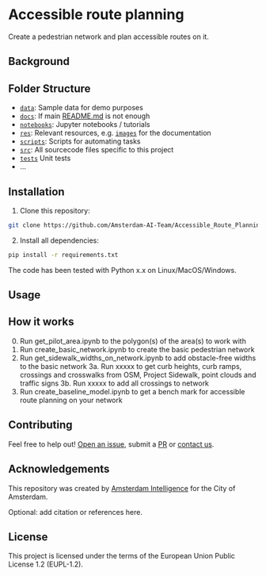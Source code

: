 # Accessible route planning

Create a pedestrian network and plan accessible routes on it.

## Background

## Folder Structure

* [`data`](./data): Sample data for demo purposes
* [`docs`](./docs): If main [README.md](./README.md) is not enough
* [`notebooks`](./notebooks): Jupyter notebooks / tutorials
* [`res`](./res): Relevant resources, e.g. [`images`](./res/images/) for the documentation
* [`scripts`](./scripts): Scripts for automating tasks
* [`src`](./src): All sourcecode files specific to this project
* [`tests`](./tests) Unit tests
* ...

## Installation 

1) Clone this repository:

```bash
git clone https://github.com/Amsterdam-AI-Team/Accessible_Route_Planning.git
```




2) Install all dependencies:
    


```bash
pip install -r requirements.txt
```



The code has been tested with Python x.x on Linux/MacOS/Windows. 

## Usage

## How it works



0. Run get_pilot_area.ipynb to the polygon(s) of the area(s) to work with
1. Run create_basic_network.ipynb to create the basic pedestrian network
2. Run get_sidewalk_widths_on_network.ipynb to add obstacle-free widths to the basic network
3a. Run xxxxx to get curb heights, curb ramps, crossings and crosswalks from OSM, Project Sidewalk, point clouds and traffic signs
3b. Run xxxxx to add all crossings to network
4. Run create_baseline_model.ipynb to get a bench mark for accessible route planning on your network
   

## Contributing

Feel free to help out! [Open an issue](https://github.com/Amsterdam-AI-Team/Accessible_Route_Planning/issues), submit a [PR](https://github.com/Amsterdam-AI-Team/Accessible_Route_Planning/pulls) or [contact us](https://amsterdamintelligence.com/contact/).




## Acknowledgements

This repository was created by [Amsterdam Intelligence](https://amsterdamintelligence.com/) for the City of Amsterdam.



Optional: add citation or references here.


## License 

This project is licensed under the terms of the European Union Public License 1.2 (EUPL-1.2).
